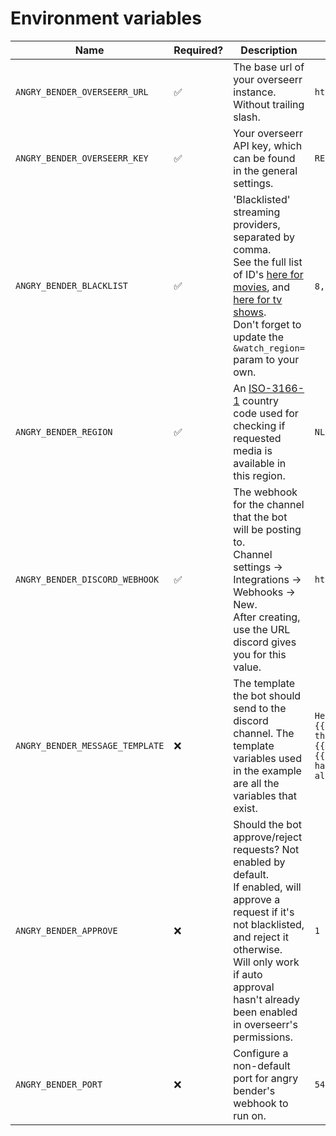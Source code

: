 # Environment variables

| Name                            | Required? | Description                                                                                                                                                                                                                                                                                                                                                                                                              | Example                                                                                                                                                                                                                       |
|---------------------------------|-----------|--------------------------------------------------------------------------------------------------------------------------------------------------------------------------------------------------------------------------------------------------------------------------------------------------------------------------------------------------------------------------------------------------------------------------|-------------------------------------------------------------------------------------------------------------------------------------------------------------------------------------------------------------------------------|
| `ANGRY_BENDER_OVERSEERR_URL`    | ✅         | The base url of your overseerr instance. Without trailing slash.                                                                                                                                                                                                                                                                                                                                                         | `https://example.com`                                                                                                                                                                                                         |
| `ANGRY_BENDER_OVERSEERR_KEY`    | ✅         | Your overseerr API key, which can be found in the general settings.                                                                                                                                                                                                                                                                                                                                                      | `REPLACE_ME`                                                                                                                                                                                                                  |
| `ANGRY_BENDER_BLACKLIST`        | ✅         | 'Blacklisted' streaming providers, separated by comma.<br>See the full list of ID's [here for movies](https://api.themoviedb.org/3/watch/providers/movie?api_key=427f17f9cb6a8ab5769eb309472022ca&watch_region=NL), and [here for tv shows](https://api.themoviedb.org/3/watch/providers/tv?api_key=427f17f9cb6a8ab5769eb309472022ca&watch_region=NL).<br>Don't forget to update the `&watch_region=` param to your own. | `8,337` (netflix, disney+)                                                                                                                                                                                                    |
| `ANGRY_BENDER_REGION`           | ✅         | An [ISO-3166-1](https://en.wikipedia.org/wiki/ISO_3166-1) country code used for checking if requested media is available in this region.                                                                                                                                                                                                                                                                                 | `NL`                                                                                                                                                                                                                          |
| `ANGRY_BENDER_DISCORD_WEBHOOK`  | ✅         | The webhook for the channel that the bot will be posting to.<br>Channel settings → Integrations → Webhooks → New.<br>After creating, use the URL discord gives you for this value.                                                                                                                                                                                                                                       | `https://discord.com/api/webhooks/REPLACE/ME`                                                                                                                                                                                 |
| `ANGRY_BENDER_MESSAGE_TEMPLATE` | ❌         | The template the bot should send to the discord channel. The template variables used in the example are all the variables that exist.                                                                                                                                                                                                                                                                                    | `Hey {{user}}! Your request for {{media_title}} was still approved, but this is a kind reminder that {{media_title}} is available on {{streamer}} in {{country}}! Surely you have a login to this streaming service already?` |
| `ANGRY_BENDER_APPROVE`          | ❌         | Should the bot approve/reject requests? Not enabled by default.<br>If enabled, will approve a request if it's not blacklisted, and reject it otherwise.<br>Will only work if auto approval hasn't already been enabled in overseerr's permissions.                                                                                                                                                                       | `1`                                                                                                                                                                                                                           |
| `ANGRY_BENDER_PORT`             | ❌         | Configure a non-default port for angry bender's webhook to run on.                                                                                                                                                                                                                                                                                                                                                       | `5454`                                                                                                                                                                                                                        |
